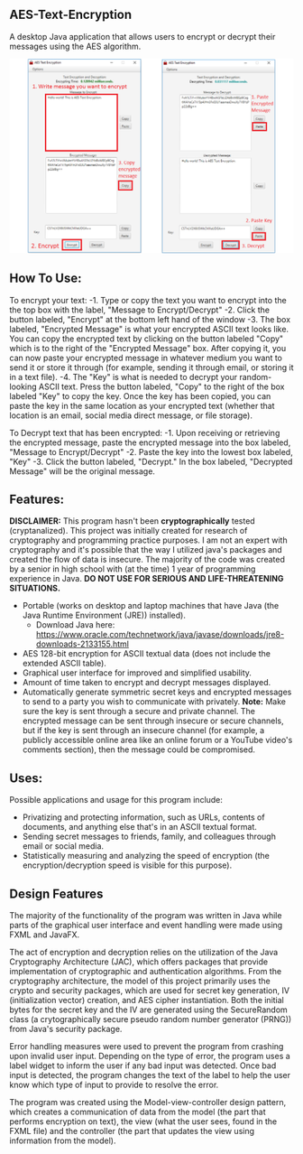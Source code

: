 ## AES-Text-Encryption
A desktop Java application that allows users to encrypt or decrypt their messages using the AES algorithm. 

<img src="/img/How To Encrypt-Decrypt.png" style="text-align:center"/>

## How To Use:
To encrypt your text:
  -1. Type or copy the text you want to encrypt into the the top box with the label, "Message to Encrypt/Decrypt"
  -2. Click the button labeled, "Encrypt" at the bottom left hand of the window
  -3. The box labeled, "Encrypted Message" is what your encrypted ASCII text looks like. You can copy the encrypted text by clicking on the button labeled "Copy" which is to the right of the "Encrypted Message" box. After copying it, you can now paste your encrypted message in whatever medium you want to send it or store it through (for example, sending it through email, or storing it in a text file).
  -4. The "Key" is what is needed to decrypt your random-looking ASCII text. Press the button labeled, "Copy" to the right of the box labeled "Key" to copy the key. Once the key has been copied, you can paste the key in the same location as your encrypted text (whether that location is an email, social media direct message, or file storage).
  
To Decrypt text that has been encrypted:
  -1. Upon receiving or retrieving the encrypted message, paste the encrypted message into the box labeled, "Message to Encrypt/Decrypt"
  -2. Paste the key into the lowest box labeled, "Key"
  -3. Click the button labeled, "Decrypt." In the box labeled, "Decrypted Message" will be the original message.
  
## Features:
**DISCLAIMER:** This program hasn't been __cryptographically__ tested (cryptanalized). This project was initially created for research of cryptography and programming practice purposes. I am not an expert with cryptography and it's possible that the way I utilized java's packages and created the flow of data is insecure. The majority of the code was created by a senior in high school with (at the time) 1 year of programming experience in Java. **DO NOT USE FOR SERIOUS AND LIFE-THREATENING SITUATIONS.**

- Portable (works on desktop and laptop machines that have Java (the Java Runtime Environment (JRE)) installed).
  - Download Java here: https://www.oracle.com/technetwork/java/javase/downloads/jre8-downloads-2133155.html
- AES 128-bit encryption for ASCII textual data (does not include the extended ASCII table). 
- Graphical user interface for improved and simplified usability. 
- Amount of time taken to encrypt and decrypt messages displayed.
- Automatically generate symmetric secret keys and encrypted messages to send to a party you wish to communicate with privately. 
  **Note:** Make sure the key is sent through a secure and private channel. The encrypted message can be sent through insecure or secure channels, but if the key is sent through an insecure channel (for example, a publicly accessible online area like an online forum or a YouTube video's comments section), then the message could be compromised. 


## Uses:      
Possible applications and usage for this program include:
- Privatizing and protecting information, such as URLs, contents of documents, and anything else that's in an ASCII textual format.
- Sending secret messages to friends, family, and colleagues through email or social media.
- Statistically measuring and analyzing the speed of encryption (the encryption/decryption speed is visible for this purpose).

## Design Features
The majority of the functionality of the program was written in Java while parts of the graphical user interface and event handling were made using FXML and JavaFX.

The act of encryption and decryption relies on the utilization of the Java Cryptography Architecture (JAC), which offers packages that provide implementation of cryptographic and authentication algorithms. From the cryptography architecture, the model of this project primarily uses the crypto and security packages, which are used for secret key generation, IV (initialization vector) creation, and AES cipher instantiation. Both the initial bytes for the secret key and the IV are generated using the SecureRandom class (a crytographically secure pseudo random number generator (PRNG)) from Java's security package.

Error handling measures were used to prevent the program from crashing upon invalid user input. Depending on the type of error, the program uses a label widget to inform the user if any bad input was detected. Once bad input is detected, the program changes the text of the label to help the user know which type of input to provide to resolve the error.

The program was created using the Model-view-controller design pattern, which creates a communication of data from the model (the part that performs encryption on text), the view (what the user sees, found in the FXML file) and the controller (the part that updates the view using information from the model). 
